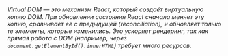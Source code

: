 ###### Virtual DOM — это механизм React, который создаёт виртуальную копию DOM. При обновлении состояния React сначала меняет эту копию, сравнивает её с предыдущей (reconciliation), и обновляет только те элементы, которые изменились. Это ускоряет рендеринг, так как прямая работа с DOM (например, через `document.getElementById().innerHTML`) требует много ресурсов.